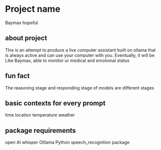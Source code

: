 # Project name 
Baymax hopeful

## about project
This is an attempt to produce a live computer assistant built on ollama that is always active and can use your computer with you. Eventually, it will be
Like Baymax, able to monitor ur medical and emotional status

## fun fact
The reasoning stage and responding stage of models are different stages 

## basic contexts for every prompt
time 
location
temperature
weather

## package requirements
open AI whisper
Olllama
Python speech_recognition package
